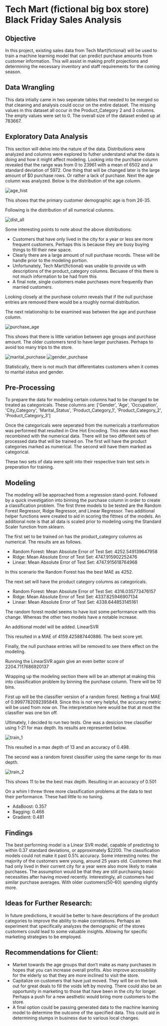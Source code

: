# Tech Mart (fictional big box store) Black Friday Sales Analysis

## Objective

In this project, existing sales data from Tech Mart(fictional) will be used to train a machine learning model that can predict purchase amounts from customer information. This will assist in making profit projections and determining the necessary inventory and staff requirements for the coming season.

## Data Wrangling

This data intially came in two seperate tables that needed to be merged so that cleaning and analysis could occur on the entire dataset. The missing values in this dataset all occur in the Product_Category 2 and 3 columns. The empty values were set to 0. The overall size of the dataset ended up at 783667. 

## Exploratory Data Analysis

This section will delve into the nature of the data. Distributions were analyzed and columns were explored to futher understand what the data is doing and how it might 
affect modeling. Looking into the purchase column revealed that the range was from 0 to 23961 with a mean of 6502 and a standard deviation of 5972. One thing that will be changed later is the large amount of $0 purchase rows. Or rather a lack of purchase. 
Next the age column was analyzed. Below is the distribution of the age column.

![age_hist](resources/age_hist.png)

This shows that the primary customer demographic age is from 26-35.

Following is the distribution of all numerical columns.

![dist_all](resources/dist_all.png)

Some interesting points to note about the above distributions: 
- Customers that have only lived in the city for a year or less are more frequent customers. Perhaps this is because they are busy buying things to fill their new space. 
- Clearly there are a large amount of null purchase records. These will be handle prior to the modeling portion.
- Unfortunately, Tech Mart(fictional) was unable to provide us with descriptions of the product_category columns. Becuase of this there is not much information to be had from this
- A final note, single customers make purchases more frequently than married customers.

Looking closely at the purchase column reveals that if the null purchase entries are removed there would be a roughly normal distribution.

The next relationship to be examined was between the age and purchase column.

![purchase_age](resources/age_vs_purchase.png)

This shows that there is little variation between age groups and purchase amount. The older customers tend to have larger purchases. Perhaps to avoid too many trips to the store.

![marital_purchase](resources/marital_purchase.png)
![gender_purchase](resources/purchase_gender.png)

Statistically, there is not much that differentiates customers when it comes to marital status and gender.

## Pre-Processing

To prepare the data for modeling certain columns had to be changed to be treated as categoricals. These columns are:
['Gender', 'Age', 'Occupation', 'City_Category', 'Marital_Status', 'Product_Category_1',
       'Product_Category_2', 'Product_Category_3']
       
Once the categoricals were seperated from the numericals a tranformation was performed that resulted in One Hot Encoding. This new data was then recombined with the numerical data. There will be two different sets of processed data that will be trained on. The first will have the product categories marked as numerical. The second will have them marked as categorical. 

These two sets of data were split into their respective train test sets in preperation for training.

## Modeling

The modeling will be approached from a regression stand-point. Followed by a quick investigation into binning the purchase column in order to create a classification problem.
The first three models to be tested are the Random Forest Regressor, Ridge Regressor, and Linear Regressor. Two additional helper functions were created to aid in scoring the fittnes of the models. An additional note is that all data is scaled prior to modeling using the Standard Scaler function from sklearn.

The first set to be trained on has the product_category columns as numerical.
The results are as follows.

- Random Forest: Mean Absolute Error of Test Set: 4252.549139647958
- Ridge: Mean Absolute Error of Test Set: 4747.915902252476
- Linear: Mean Absolute Error of Test Set: 4747.915618764968

In this scenario the Random Forest has the best MAE as 4252.

The next set will have the product category columns as categoricals.

- Random Forest: Mean Absolute Error of Test Set: 4316.035773476157
- Ridge: Mean Absolute Error of Test Set: 4337.825946907134
- Linear: Mean Absolute Error of Test Set: 4338.644853145161

The random forest model seems to have lost some performance with this change. Whereas the other two models have a notable increase.

An additional model will be added. LinearSVR

This resulted in a MAE of 4159.425887440886. The best score yet.

Finally, the null purchase entries will be removed to see there effect on the modeling.

Running the LinearSVR again give an even better score of 2204.7117686920137

Wrapping up the modeling section there will be an attempt at making this into classification problem by binning the purchase column. There will be 10 bins.

First up will be the classifier version of a random forest. Netting a final MAE of 0.9997782092395849. 
Since this is not very helpful, the accuracy metric will be used from now on. The interpretation here would be that at most the classifier was one bin off.

Ultimately, I decided to run two tests. One was a desicion tree classifier using 1-21 for max depth. Its results are represented below.

![train_1](resources/train_test_1.png)

This resulted in a max depth of 13 and an accuracy of 0.498.

The second was a random forest classifier using the same range for its max depth.

![train_2](resources/train_test_2.png)

This shows 11 to be the best max depth. Resulting in an accuracy of 0.501

On a whim I threw three more classification problems at the data to test their performance. These had little to no tuning.

- AdaBoost: 0.357
- Bagging: 0.466
- Gradient: 0.481

## Findings

The best performing model is a Linear SVR model, capable of predicting to within 0.37 standard deviations, or approximately $2200. The classification models could not make it past 0.5% accuracy. 
Some interesting notes: the majority of the customers were young, around 25 years old. Customers that had only lived in their current city for a year were also more likely to make purchases. The assumption would be that they are still purchasing basic necessities after having moved recently. Interestingly, all customers had similar purchase averages. With older customers(50-60) spending slightly more.

## Ideas for Further Research:

In future predictions, it would be better to have descriptions of the product categories to improve the ability to make correlations. Perhaps an experiment that specifically analyzes the demographic of the stores customers could lead to some valuable insights. Allowing for specific marketing strategies to be employed. 

## Recommendations for Client:

 -  Market towards the age groups that don’t make as many purchases in hopes that you can increase overall profits. Also improve accessibility for the elderly so that they are more inclined to visit the store.
 -  Capitalize on customers that have just moved. They will be on the look out for great deals to fill the voids left by moving. There could also be an opportunity in marketing to those that have been in the city for longer. Perhaps a push for a new aesthetic would bring more customers to the store.
 -  A final option could be passing generated data to the machine learning model to determine the outcome of the specified data. This could aid in determining slumps in business due to various local changes.
